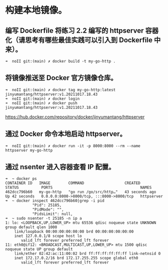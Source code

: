 # 构建本地镜像。
## 编写 Dockerfile 将练习 2.2 编写的 httpserver 容器化（请思考有哪些最佳实践可以引入到 Dockerfile 中来）。
```
➜  noII git:(main) ✗ docker build -t my-go-http .
```
## 将镜像推送至 Docker 官方镜像仓库。
```
➜  noII git:(main) ✗ docker tag my-go-http:latest jinyumantang/httpserver:v1.20211017.18.43
➜  noII git:(main) ✗ docker login
➜  noII git:(main) ✗ docker push jinyumantang/httpserver:v1.20211017.18.43
```
https://hub.docker.com/repository/docker/jinyumantang/httpserver
## 通过 Docker 命令本地启动 httpserver。
```
➜  noII git:(main) ✗ docker run -it -p 8000:8000 --rm --name httpserver my-go-http
```
## 通过 nsenter 进入容器查看 IP 配置。
```
➜  ~ docker ps
CONTAINER ID   IMAGE        COMMAND                  CREATED          STATUS          PORTS                                       NAMES
462dcc796b60   my-go-http   "go run /go/src/http…"   43 seconds ago   Up 42 seconds   0.0.0.0:8000->8000/tcp, :::8000->8000/tcp   httpserver
➜  ~ docker inspect 462dcc796b60|grep -i pid
            "Pid": 25185,
            "PidMode": "",
            "PidsLimit": null,
➜  ~ sudo nsenter -t 25185 -n ip a
1: lo: <LOOPBACK,UP,LOWER_UP> mtu 65536 qdisc noqueue state UNKNOWN group default qlen 1000
    link/loopback 00:00:00:00:00:00 brd 00:00:00:00:00:00
    inet 127.0.0.1/8 scope host lo
       valid_lft forever preferred_lft forever
11: eth0@if12: <BROADCAST,MULTICAST,UP,LOWER_UP> mtu 1500 qdisc noqueue state UP group default 
    link/ether 02:42:ac:11:00:02 brd ff:ff:ff:ff:ff:ff link-netnsid 0
    inet 172.17.0.2/16 brd 172.17.255.255 scope global eth0
       valid_lft forever preferred_lft forever
```